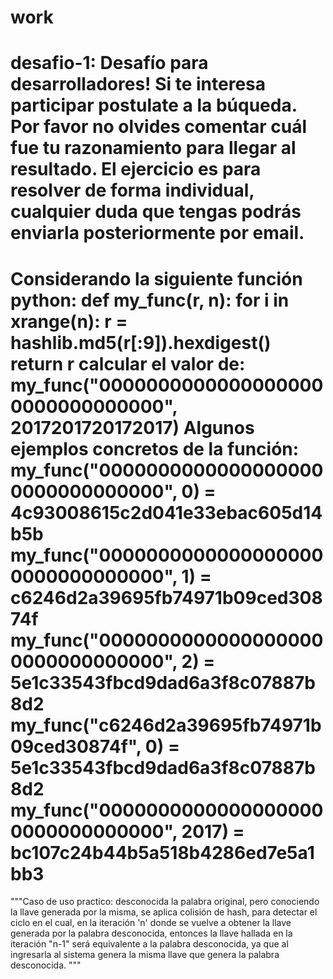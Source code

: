 # work
desafio-1:
Desafío para desarrolladores!
Si te interesa participar postulate a la búqueda. Por favor no olvides comentar cuál fue tu razonamiento para llegar al resultado.
El ejercicio es para resolver de forma individual, cualquier duda que tengas podrás enviarla posteriormente por email.
=====================================================
Considerando la siguiente función python:
def my_func(r, n):
for i in xrange(n): r = hashlib.md5(r[:9]).hexdigest()
return r
calcular el valor de:
my_func("00000000000000000000000000000000", 2017201720172017)
Algunos ejemplos concretos de la función:
my_func("00000000000000000000000000000000", 0) = 4c93008615c2d041e33ebac605d14b5b
my_func("00000000000000000000000000000000", 1) = c6246d2a39695fb74971b09ced30874f
my_func("00000000000000000000000000000000", 2) = 5e1c33543fbcd9dad6a3f8c07887b8d2
my_func("c6246d2a39695fb74971b09ced30874f", 0) = 5e1c33543fbcd9dad6a3f8c07887b8d2
my_func("00000000000000000000000000000000", 2017) = bc107c24b44b5a518b4286ed7e5a1bb3
=====================================================


"""Caso de uso practico: desconocida la palabra original, pero conociendo la llave generada por la misma, se aplica colisión de hash, para detectar el ciclo en el cual, en  la iteración 'n' donde se vuelve a obtener la llave generada por la palabra desconocida, entonces la llave hallada en la iteración "n-1" será equivalente a la palabra desconocida, ya que al ingresarla al sistema genera la misma llave que genera la palabra desconocida.
"""


